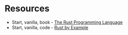 # Resources
- Start, vanilla, book - [The Rust Programming Language](https://doc.rust-lang.org/book/)
- Start, vanilla, code - [Rust by Example](https://doc.rust-lang.org/rust-by-example/index.html)
